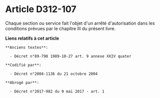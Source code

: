 # Article D312-107

Chaque section ou service fait l'objet d'un arrêté d'autorisation dans les conditions prévues par le chapitre III du présent
livre.

**Liens relatifs à cet article**

	**Anciens textes**:

	  - Décret n°89-798 1989-10-27 art. 9 annexe XXIV quater

	**Codifié par**:

	  - Décret n°2004-1136 du 21 octobre 2004

	**Abrogé par**:

	  - Décret n°2017-982 du 9 mai 2017 - art. 1
